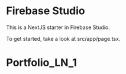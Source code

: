 # Firebase Studio

This is a NextJS starter in Firebase Studio.

To get started, take a look at src/app/page.tsx.
# Portfolio_LN_1
